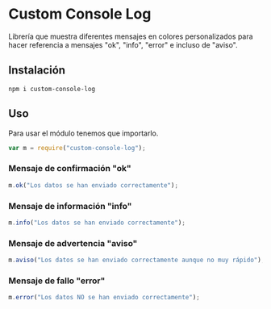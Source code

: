 # Custom Console Log

Librería que muestra diferentes mensajes en colores personalizados para hacer referencia a mensajes "ok", "info", "error" e incluso de "aviso".

## Instalación

```
npm i custom-console-log
```

## Uso

Para usar el módulo tenemos que importarlo.

```javascript
var m = require("custom-console-log");
```

### Mensaje de confirmación "ok"

```javascript
m.ok("Los datos se han enviado correctamente");
```

### Mensaje de información "info"

```javascript
m.info("Los datos se han enviado correctamente");
```

### Mensaje de advertencia "aviso"

```javascript
m.aviso("Los datos se han enviado correctamente aunque no muy rápido");
```

### Mensaje de fallo "error"

```javascript
m.error("Los datos NO se han enviado correctamente");
```
